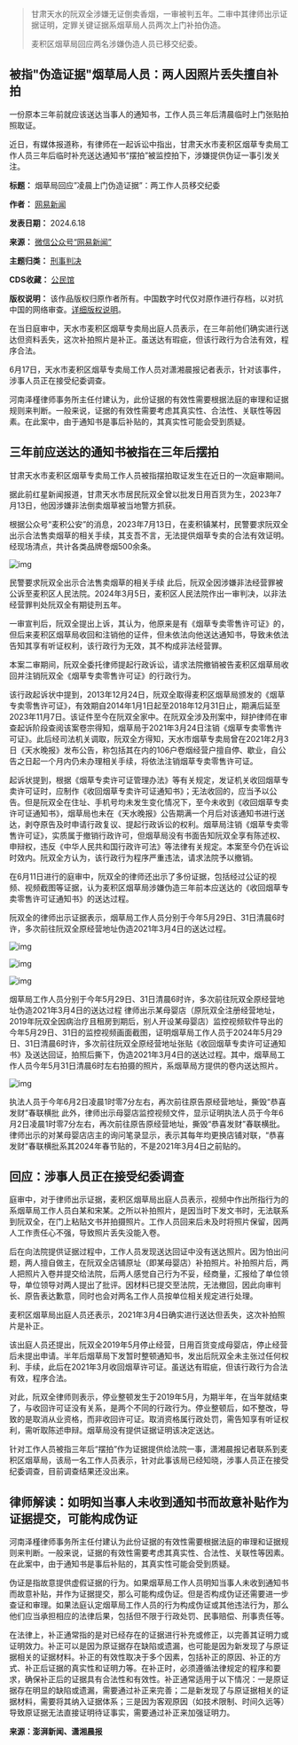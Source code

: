 
> 甘肃天水的阮双全涉嫌无证倒卖香烟，一审被判五年。二审中其律师出示证据证明，定罪关键证据系烟草局人员两次上门补拍伪造。
> 
> 
> 麦积区烟草局回应两名涉嫌伪造人员已移交纪委。


被指"伪造证据"烟草局人员：两人因照片丢失擅自补拍
-------------------------


一份原本三年前就应该送达当事人的通知书，工作人员三年后清晨临时上门张贴拍照取证。


近日，有媒体报道称，有律师在一起诉讼中指出，甘肃天水市麦积区烟草专卖局工作人员三年后临时补充送达通知书“摆拍”被监控拍下，涉嫌提供伪证一事引发关注。




**标题：** 烟草局回应”凌晨上门伪造证据”：两工作人员移交纪委  

**作者：** [网易新闻](https://chinadigitaltimes.net/space/网易新闻)  

**发表日期：** 2024.6.18  

**来源：** [微信公众号“网易新闻”](https://web.archive.org/web/20240618152843/https://mp.weixin.qq.com/s/L58x94qCG1w8rCCpiRJ-6A)  

**主题归类：** [刑事判决](https://chinadigitaltimes.net/space/刑事判决)  

**CDS收藏：** [公民馆](https://chinadigitaltimes.net/space/%E5%85%AC%E6%B0%91%E9%A6%86)  

**版权说明：** 该作品版权归原作者所有。中国数字时代仅对原作进行存档，以对抗中国的网络审查。[详细版权说明](https://chinadigitaltimes.net/chinese/copyright)。


在当日庭审中，天水市麦积区烟草专卖局出庭人员表示，在三年前他们确实进行送达但资料丢失，这次补拍照片是补正。虽送达有瑕疵，但该行政行为合法有效，程序合法。


6月17日，天水市麦积区烟草专卖局工作人员对潇湘晨报记者表示，针对该事件，涉事人员正在接受纪委调查。


河南泽槿律师事务所主任付建认为，此份证据的有效性需要根据法庭的审理和证据规则来判断。一般来说，证据的有效性需要考虑其真实性、合法性、关联性等因素。在此案中，由于通知书是事后补贴的，其真实性可能会受到质疑。


三年前应送达的通知书被指在三年后摆拍
------------------


甘肃天水市麦积区烟草专卖局工作人员被指摆拍取证发生在近日的一次庭审期间。


据此前红星新闻报道，甘肃天水市居民阮双全曾以批发日用百货为生，2023年7月13日，他因涉嫌非法倒卖烟草被当地警方抓获。


根据公众号“麦积公安”的消息，2023年7月13日，在麦积镇某村，民警要求阮双全出示合法售卖烟草的相关手续，其支吾不言，无法提供烟草专卖的合法有效证明。经现场清点，共计各类品牌卷烟500余条。


![img](https://chinadigitaltimes.net/chinese/files/2024/06/post-709070-6671a7f3e10e9.)


民警要求阮双全出示合法售卖烟草的相关手续
此后，阮双全因涉嫌非法经营罪被公诉至麦积区人民法院。2024年3月5日，麦积区人民法院作出一审判决，以非法经营罪判处阮双全有期徒刑五年。


一审宣判后，阮双全提出上诉，其认为，他原来是有《烟草专卖零售许可证》的，但后来麦积区烟草局收回和注销他的证件，但未依法向他送达通知书，导致未依法告知其享有听证权利，该行政行为无效，其不构成非法经营罪。


本案二审期间，阮双全委托律师提起行政诉讼，请求法院撤销被告麦积区烟草局收回并注销阮双全《烟草专卖零售许可证》的行政行为。


该行政起诉状中提到，2013年12月24日，阮双全取得麦积区烟草局颁发的《烟草专卖零售许可证》，有效期自2014年1月1日起至2018年12月31日止，期满后延至2023年11月7日。该证件至今在阮双全家中。在阮双全涉及刑案中，辩护律师在审查起诉阶段查阅该案卷宗得知，烟草局于2021年3月24日注销《烟草专卖零售许可证》。此后经司法机关调取，阮双全方得知，天水市烟草专卖局曾在2021年2月3日《天水晚报》发布公告，称包括其在内的106户卷烟经营户擅自停、歇业，自公告之日起一个月内仍未办理相关手续，将依法注销烟草专卖零售许可证。


起诉状提到，根据《烟草专卖许可证管理办法》等有关规定，发证机关收回烟草专卖许可证时，应制作《收回烟草专卖许可证通知书》；无法收回的，应当予以公告。但是阮双全在住址、手机号均未发生变化情况下，至今未收到《收回烟草专卖许可证通知书》，烟草局也未在《天水晚报》公告期满一个月后对该通知书进行送达，剥夺原告及时申请行政复议、提起行政诉讼的权利。烟草局注销《烟草专卖零售许可证》，实质属于撤销行政许可，但烟草局没有书面告知阮双全享有陈述权、申辩权，违反《中华人民共和国行政许可法》等法律有关规定。本案至今仍在诉讼时效内。阮双全方认为，该行政行为程序严重违法，请求法院予以撤销。


在6月11日进行的庭审中，阮双全的律师还出示了多份证据，包括经过公证的视频、视频截图等证据，认为麦积区烟草局涉嫌伪造三年前本应送达的《收回烟草专卖零售许可证通知书》的送达过程。


阮双全的律师出示证据表示，烟草局工作人员分别于今年5月29日、31日清晨6时许，多次前往阮双全原经营地址伪造2021年3月4日的送达过程。


![img](https://chinadigitaltimes.net/chinese/files/2024/06/post-709070-6671a7f45efac.)


![img](https://chinadigitaltimes.net/chinese/files/2024/06/post-709070-6671a7f4d3915.)


![img](https://chinadigitaltimes.net/chinese/files/2024/06/post-709070-6671a7f525cf5.)


烟草局工作人员分别于今年5月29日、31日清晨6时许，多次前往阮双全原经营地址伪造2021年3月4日的送达过程
律师出示某母婴店（原阮双全注册经营地址，2019年阮双全因病治疗且租房到期后，别人开设某母婴店）监控视频软件导出的今年5月29日、31日的监控视频画面截图，证明烟草局工作人员于2024年5月29日、31日清晨6时许，多次前往阮双全原经营地址张贴《收回烟草专卖许可证通知书》及送达回证，拍照后撕下，伪造2021年3月4日的送达过程。其中，烟草局工作人员今年5月31日清晨6时左右拍摄的照片，系烟草局方提供的卷内送达照片。


![img](https://chinadigitaltimes.net/chinese/files/2024/06/post-709070-6671a7f59511d.)


执法人员于今年6月2日凌晨1时零7分左右，再次前往原告原经营地址，撕毁“恭喜发财”春联横批
此外，律师出示母婴店监控视频文件，显示证明执法人员于今年6月2日凌晨1时零7分左右，再次前往原告原经营地址，撕毁“恭喜发财”春联横批。律师出示的对某母婴店店主的询问笔录显示，表示其每年均更换店铺对联，“恭喜发财”春联横批系其2024年春节贴的，不是2021年3月4日之前贴的。


回应：涉事人员正在接受纪委调查
---------------


庭审中，对于律师出示证据，麦积区烟草局出庭人员表示，视频中作出所指行为的系烟草局工作人员白某和宋某。之所以补拍照片，是因当时下发文书时，无法联系到阮双全，在门上粘贴文书并拍摄照片。工作人员回来后未及时将照片保留，因两人工作责任心不强，导致照片丢失没能入卷。


后在向法院提供证据过程中，工作人员发现送达回证中没有送达照片。因为怕出问题，两人擅自做主，在阮双全店铺原址（即某母婴店）补拍照片。补拍照片后，两人把照片入卷并提交给法院，后两人感觉自己行为不妥，经商量，汇报给了单位领导，单位领导对两人提出了批评。因材料已提交至法院，无法撤回，因此向审判长、原告表达歉意，同时也会对两名工作人员按单位相关规定进行处理。


麦积区烟草局出庭人员还表示，2021年3月4日确实进行送达但丢失，这次补拍照片是补正。


该出庭人员还提出，阮双全2019年5月停止经营，日用百货变成母婴店，停止经营后未提出申请。半年后烟草局下发暂时整顿通知书，发出后阮双全未主张过任何权利、手续，此后在2021年3月收回烟草许可证。虽送达有瑕疵，但该行政行为合法有效，程序合法。


对此，阮双全律师则表示，停业整顿发生于2019年5月，为期半年，在当年就结束了，与收回许可证没有关系，是两个不同的行政行为。停业整顿后，如不整改，导致的是取消从业资格，而非收回许可证。取消资格属行政处罚，需告知享有听证权利，需听取陈述申辩。烟草局没有提供证据证明该决定送达。


针对工作人员被指三年后“摆拍”作为证据提供给法院一事，潇湘晨报记者联系到麦积区烟草局，该局一名工作人员表示，针对此事该局已经知晓，涉事人员正在接受纪委调查，目前调查结果还没出来。


律师解读：如明知当事人未收到通知书而故意补贴作为证据提交，可能构成伪证
-----------------------------------


河南泽槿律师事务所主任付建认为此份证据的有效性需要根据法庭的审理和证据规则来判断。一般来说，证据的有效性需要考虑其真实性、合法性、关联性等因素。在此案中，由于通知书是事后补贴的，其真实性可能会受到质疑。


伪证是指故意提供虚假证据的行为。如果烟草局工作人员明知当事人未收到通知书而故意补贴，并作为证据提交，那么可能构成伪证。但是否构成伪证还需要进一步查证和审理。如果法庭认定烟草局工作人员的行为构成伪证或其他违法行为，那么他们应当承担相应的法律后果，包括但不限于行政处罚、民事赔偿、刑事责任等。


在法律上，补正通常指的是对已经存在的证据进行补充或修正，以完善其证明力或证明效力。补正可以是因为原证据存在缺陷或遗漏，也可能是因为新发现了与原证据相关的证据材料。补正的有效性取决于多个因素，包括补正的原因、补正的方式、补正后证据的真实性和证明力等。在补正时，必须遵循法律规定的程序和要求，确保补正后的证据具有合法性和有效性。补正通常适用于以下情况：一是原证据存在明显的缺陷或遗漏，需要通过补正来完善；二是新发现了与原证据相关的证据材料，需要将其纳入证据体系；三是因为客观原因（如技术限制、时间久远等）导致原证据无法直接证明待证事实，需要通过补正来加强证明力。


**来源：澎湃新闻、潇湘晨报** 

